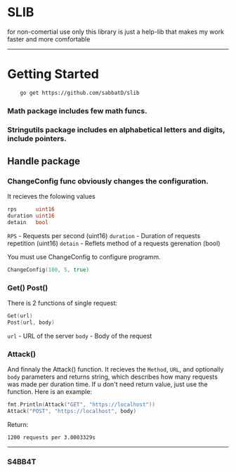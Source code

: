 # SLIB
for non-comertial use only
this library is just a help-lib that makes my work faster and more comfortable

---

# Getting Started
```bash
    go get https://github.com/sabbatD/slib
```
### Math package includes few math funcs.
### Stringutils package includes en alphabetical letters and digits, include pointers.

## Handle package
### ChangeConfig func obviously changes the configuration.
It recieves the folowing values
```go
rps      uint16
duration uint16
detain   bool
```
`RPS` - Requests per second (uint16)
`duration` - Duration of requests repetition  (uint16)
`detain` - Reflets method of a requests gerenation  (bool)

You must use ChangeConfig to configure programm.
```go
ChangeConfig(100, 5, true)
```
### Get() Post()
There is 2 functions of single request:
```go
Get(url)
Post(url, body)
```
`url` - URL of the server
`body` - Body of the request

### Attack()
And finnaly the Attack() function.
It recieves the `Method`, `URL`, and optionally `body` parameters and returns string,
which describes how many requests was made per duration time.
If u don't need return value, just use the function.
Here is an example:

```go
fmt.Println(Attack("GET", "https://localhost"))
Attack("POST", "https://localhost", body)
```

Return:
```
1200 requests per 3.0003329s
```
---

### S4BB4T